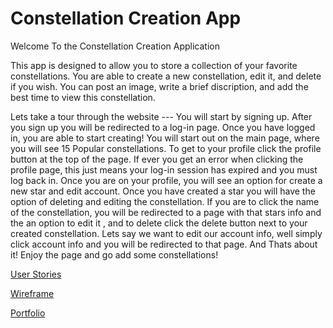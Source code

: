 # Constellation Creation App

Welcome To the Constellation Creation Application

This app is designed to allow you to store a collection of your favorite
constellations. You are able to create a new constellation, edit it, and delete if you wish.
You can post an image, write a brief discription, and
add the best time to view this constellation. 

Lets take a tour through the website --- You will start by signing up. After
you sign up you will be redirected to a log-in page. Once you have logged in, 
you are able to start creating! You will start out on the main page, where you
will see 15 Popular constellations. To get to your profile click the profile
button at the top of the page. If ever you get an error when clicking the
profile page, this just means your log-in session has expired and you must
log back in. Once you are on your profile, you will see an option for create a
new star and edit account. Once you have created a star you will have the option
of deleting and editing the constellation. If you are to click the
name of the constellation, you will be redirected to a page with that stars info
and the an option to edit it , and to delete click the delete button next to your created constellation.
Lets say we want to edit our account info, well
simply click account info and you will be redirected to that page. And Thats
about it! Enjoy the page and go add some constellations!

[User Stories](https://trello.com/b/iBCKh5Pe/wdi-project-two)

[Wireframe](https://www.draw.io/?lightbox=1&highlight=0000ff&edit=_blank&layers=1&nav=1&title=Untitled%20Diagram.xml#Uhttps%3A%2F%2Fraw.githubusercontent.com%2Fmagkinney21%2Fproject2-%2Fmaster%2FUntitled%2520Diagram.xml)

[Portfolio](https://magkinney21.github.io/startbootstrap-landing-page/)

